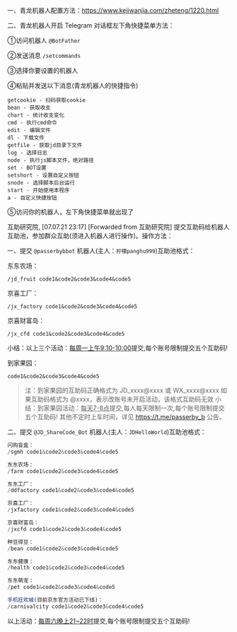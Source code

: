 一、青龙机器人配置方法：https://www.kejiwanjia.com/zheteng/1220.html


二、青龙机器人开启 Telegram 对话框左下角快捷菜单方法：

①访问机器人 `@BotFather`

②发送消息 `/setcommands`

③选择你要设置的机器人

④粘贴并发送以下消息(青龙机器人的快捷指令)

```
getcookie - 扫码获取cookie
bean - 获取收支
chart - 统计收支变化
cmd - 执行cmd命令
edit - 编辑文件
dl - 下载文件
getfile - 获取jd目录下文件
log - 选择日志
node - 执行js脚本文件，绝对路径
set - BOT设置
setshort - 设置自定义按钮
snode - 选择脚本后台运行
start - 开始使用本程序
a - 自定义快捷按钮
```

⑤访问你的机器人，左下角快捷菜单就出现了

互助研究院, [07.07.21 23:17]
[Forwarded from 互助研究院]
提交互助码给机器人互助池，参加群众互助(须进入机器人进行操作)。操作方法：


一、提交 `@passerbybbot` 机器人(主人：`柠檬panghu999`)互助池格式：

东东农场：

```
/jd_fruit code1&code2&code3&code4&code5
```

京喜工厂：

```
/jx_factory code1&code2&code3&code4&code5
```

京喜财富岛：

```
/jx_cfd code1&code2&code3&code4&code5
```

小结：以上三个活动：<u>每周一上午9:10-10:00</u>提交,每个账号限制提交五个互助码!

到家果园：

```
code1&code2&code3&code4&code5
```

> 注：到家果园的互助码正确格式为 JD_xxxx@xxxx 或 WX_xxxx@xxxx
> 如果互助码格式为 @xxxx，表示改账号未开启活动，该格式互助码无效
> 小结：到家果园活动：<u>每天7-8点</u>提交,每人每天限制一次,每个账号限制提交五个互助码!
> 其他不定时上车时间，详见 https://t.me/passerby_b 公告。



二、提交 `@JD_ShareCode_Bot` 机器人(主人：`JDHelloWorld`)互助池格式：

```javascript
闪购盲盒：
/sgmh code1&code2&code3&code4&code5

东东农场：
/farm code1&code2&code3&code4&code5

东东工厂：
/ddfactory code1&code2&code3&code4&code5

京喜工厂：
/jxfactory code1&code2&code3&code4&code5

京喜财富岛：
/jxcfd code1&code2&code3&code4&code5

种豆得豆：
/bean code1&code2&code3&code4&code5

东东健康：
/health code1&code2&code3&code4&code5

东东萌宠：
/pet code1&code2&code3&code4&code5

手机狂欢城(目前京东官方活动已下线)：
/carnivalcity code1&code2&code3&code4&code5
```

以上活动：<u>每周六晚上21~22时</u>提交,每个账号限制提交五个互助码!
